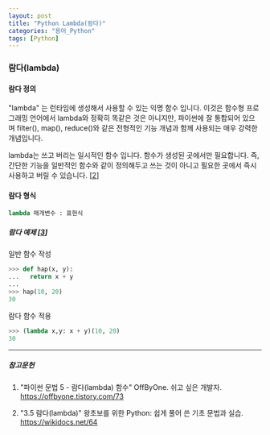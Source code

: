 ```yaml
---
layout: post
title: "Python Lambda(람다)"
categories: "용어_Python"
tags: [Python]
---
```


### 람다(lambda)

#### 람다 정의

"lambda" 는 런타임에 생성해서 사용할 수 있는 익명 함수 입니다. 이것은 함수형 프로그래밍 언어에서 lambda와 정확히 똑같은 것은 아니지만, 파이썬에 잘 통합되어 있으며 filter(), map(), reduce()와  같은 전형적인 기능 개념과 함께 사용되는 매우 강력한 개념입니다. 

lambda는 쓰고 버리는 일시적인 함수 입니다. 함수가 생성된 곳에서만 필요합니다. 즉, 간단한 기능을 일반적인 함수와 같이 정의해두고 쓰는 것이 아니고 필요한 곳에서 즉시 사용하고 버릴 수 있습니다. [[2](https://offbyone.tistory.com/73)]

#### 람다 형식

```Python
lambda 매개변수 : 표현식
```

##### 람다 예제 [[3](https://wikidocs.net/64)]

일반 함수 작성

```Python
>>> def hap(x, y):
...   return x + y
...
>>> hap(10, 20)
30
```

람다 함수 적용

```Python
>>> (lambda x,y: x + y)(10, 20)
30
```


---

##### 참고문헌

1. "파이썬 문법 5 - 람다(lambda) 함수" OffByOne. 쉬고 싶은 개발자. https://offbyone.tistory.com/73

2. "3.5 람다(lambda)" 왕초보를 위한 Python: 쉽게 풀어 쓴 기초 문법과 실습. https://wikidocs.net/64
